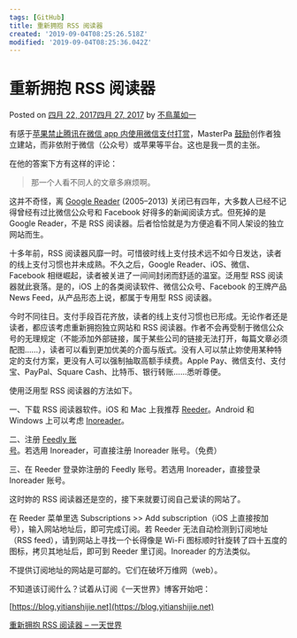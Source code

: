 ```yaml
---
tags: [GitHub]
title: 重新拥抱 RSS 阅读器
created: '2019-09-04T08:25:26.518Z'
modified: '2019-09-04T08:25:36.042Z'
---
```


# 重新拥抱 RSS 阅读器

Posted on [四月 22, 2017四月 27, 2017](https://blog.yitianshijie.net/2017/04/22/let-us-re-embrace-rss-readers/) by [不鳥萬如一](https://blog.yitianshijie.net/author/itgonglun/)

有感于[苹果禁止腾讯在微信 app 内使用微信支付打赏](https://blog.yitianshijie.net/2017/04/22/faq-on-apple-iap-mandate-in-wechat-et-al/)，MasterPa [鼓励](https://www.zhihu.com/question/58721652/answer/158252868)创作者独立建站，而非依附于微信（公众号）或苹果等平台。这也是我一贯的主张。

在他的答案下方有这样的评论：

> 那一个人看不同人的文章多麻烦啊。

这并不奇怪，离 [Google Reader](https://en.wikipedia.org/wiki/Google_Reader) (2005–2013) 关闭已有四年，大多数人已经不记得曾经有过比微信公众号和 Facebook 好得多的新闻阅读方式。但死掉的是 Google Reader，不是 RSS 阅读器。后者恰恰就是为方便追看不同人架设的独立网站而生。

十多年前，RSS 阅读器风靡一时。可惜彼时线上支付技术远不如今日发达，读者的线上支付习惯也并未成熟。不久之后，Google Reader、iOS、微信、Facebook 相继崛起，读者被关进了一间间封闭而舒适的温室。泛用型 RSS 阅读器就此衰落。是的，iOS 上的各类阅读软件、微信公众号、Facebook 的王牌产品 News Feed，从产品形态上说，都属于专用型 RSS 阅读器。

今时不同往日。支付手段百花齐放，读者的线上支付习惯也已形成。无论作者还是读者，都应该考虑重新拥抱独立网站和 RSS 阅读器。作者不会再受制于微信公众号的无理规定（不能添加外部链接，属于某些公司的链接无法打开，每篇文章必须配图……），读者可以看到更加优美的介面与版式。没有人可以禁止妳使用某种特定的支付方案，更没有人可以强制抽取高额手续费。Apple Pay、微信支付、支付宝、PayPal、Square Cash、比特币、银行转账……悉听尊便。

使用泛用型 RSS 阅读器的方法如下。

一、下载 RSS 阅读器软件。iOS 和 Mac 上我推荐 [Reeder](http://reederapp.com)。Android 和 Windows 上可以考虑 [Inoreader](https://www.inoreader.com)。

二、注册 [Feedly 账号](https://feedly.com)。若选用 Inoreader，可直接注册 Inoreader 账号。（免费）

三、在 Reeder 登录妳注册的 Feedly 账号。若选用 Inoreader，直接登录 Inoreader 账号。

这时妳的 RSS 阅读器还是空的，接下来就要订阅自己爱读的网站了。

在 Reeder 菜单里选 Subscriptions >> Add subscription（iOS 上直接按加号），输入网站地址后，即可完成订阅。若 Reeder 无法自动检测到订阅地址（RSS feed），请到网站上寻找一个长得像是 Wi\-Fi 图标顺时针旋转了四十五度的图标，拷贝其地址后，即可到 Reeder 里订阅。Inoreader 的方法类似。

不提供订阅地址的网站是可鄙的。它们在破坏万维网（web）。

不知道该订阅什么？试着从订阅《一天世界》博客开始吧：

[https://blog.yitianshijie.net](https://blog.yitianshijie.net)

[重新拥抱 RSS 阅读器 – 一天世界](https://blog.yitianshijie.net/2017/04/22/let-us-re-embrace-rss-readers/)

